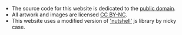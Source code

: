 - The source code for this website is dedicated to the [public domain](https://creativecommons.org/publicdomain/zero/1.0/).
- All artwork and images are licensed [CC BY-NC](https://creativecommons.org/licenses/by-nc/4.0/).
- This website uses a modified version of ['nutshell'](https://github.com/ncase/nutshell) js library by nicky case.